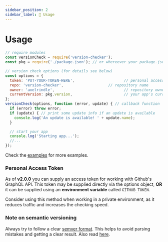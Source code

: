 ```yaml
---
sidebar_position: 2
sidebar_label: 🎈 Usage
---
```


# Usage

```javascript
// require modules
const versionCheck = require('version-checker');
const pkg = require('./package.json'); // or whereever your package.json lies

// version check options (for details see below)
const options = {
  token: 'PUT-YOUR-TOKEN-HERE',                      // personal access token (can be omitted to use the v3 api)
  repo: 'version-checker',                    // repository name
  owner: 'axelrindle',                               // repository owner
  currentVersion: pkg.version,                       // your app's current version
};
versionCheck(options, function (error, update) { // callback function
  if (error) throw error;
  if (update) { // print some update info if an update is available
    console.log('An update is available! ' + update.name);
  }

  // start your app
  console.log('Starting app...');
  //...
});
```
Check the [examples](../examples/) for more examples.

### Personal Access Token

As of **v2.0.0** you can supply an access token for working with Github's GraphQL API. This token may be supplied directly via the options object, **OR** it can be supplied using an **environment variable** called `GITHUB_TOKEN`.

Consider using this method when working in a private environment, as it reduces traffic and increases the checking speed.

### Note on semantic versioning

Always try to follow a clear [semver format](http://semver.org/). This helps to avoid parsing mistakes and getting a clear result. Also read [here](https://github.com/npm/node-semver#versions).
